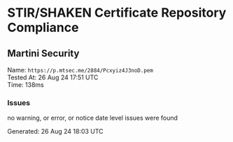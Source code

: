 # STIR/SHAKEN Certificate Repository Compliance

## Martini Security

Name: `https://p.mtsec.me/2884/Pcxyiz4J3noD.pem`\
Tested At: 26 Aug 24 17:51 UTC\
Time: 138ms

### Issues

no warning, or error, or notice date level issues were found

Generated: 26 Aug 24 18:03 UTC